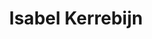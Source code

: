 ---
layout: member
title: Isabel Kerrebijn
photo: Isabel.jpg
info: Research assistant
email: "%69%73%61%62%65%6C%2E%6B%65%72%72%65%62%69%6A%6E%40%6D%61%69%6C%2E%75%74%6F%72%6F%6E%74%6F%2E%63%61"
twitter: ikerrebijn
alumni: no
link_to_page: false
---